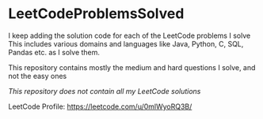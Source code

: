# LeetCodeProblemsSolved
I keep adding the solution code for each of the LeetCode problems I solve
This includes various domains and languages like Java, Python, C, SQL, Pandas etc. as I solve them. 

This repository contains mostly the medium and hard questions I solve, and not the easy ones

*This repository does not contain all my LeetCode solutions*

LeetCode Profile: https://leetcode.com/u/0mlWyoRQ3B/
